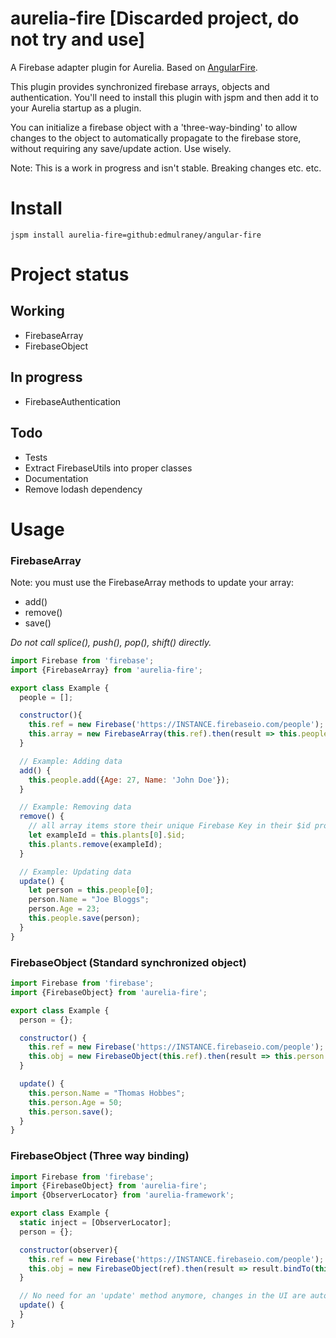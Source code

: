 # aurelia-fire [Discarded project, do not try and use]
A Firebase adapter plugin for Aurelia. Based on [AngularFire](https://www.firebase.com/docs/web/libraries/angular).

This plugin provides synchronized firebase arrays, objects and authentication. You'll need to install this plugin with jspm and then add it to your Aurelia startup as a plugin.

You can initialize a firebase object with a 'three-way-binding' to allow changes to the object to automatically propagate to the firebase store, without requiring any save/update action. Use wisely.

Note: This is a work in progress and isn't stable. Breaking changes etc. etc.

# Install
```
jspm install aurelia-fire=github:edmulraney/angular-fire
```

# Project status
## Working
- FirebaseArray
- FirebaseObject

## In progress
- FirebaseAuthentication

## Todo
- Tests
- Extract FirebaseUtils into proper classes
- Documentation
- Remove lodash dependency


# Usage

### FirebaseArray ###
Note: you must use the FirebaseArray methods to update your array:
- add()
- remove()
- save()

_Do not call splice(), push(), pop(), shift() directly._

```javascript
import Firebase from 'firebase';
import {FirebaseArray} from 'aurelia-fire';

export class Example {
  people = [];

  constructor(){
    this.ref = new Firebase('https://INSTANCE.firebaseio.com/people');
    this.array = new FirebaseArray(this.ref).then(result => this.people = result);
  }

  // Example: Adding data
  add() {
    this.people.add({Age: 27, Name: 'John Doe'});
  }

  // Example: Removing data
  remove() {
    // all array items store their unique Firebase Key in their $id property
    let exampleId = this.plants[0].$id;
    this.plants.remove(exampleId);
  }

  // Example: Updating data
  update() {
    let person = this.people[0];
    person.Name = "Joe Bloggs";
    person.Age = 23;
    this.people.save(person);
  }
}
```

### FirebaseObject (Standard synchronized object) ###
```javascript
import Firebase from 'firebase';
import {FirebaseObject} from 'aurelia-fire';

export class Example {  
  person = {};

  constructor() {
    this.ref = new Firebase('https://INSTANCE.firebaseio.com/people');
    this.obj = new FirebaseObject(this.ref).then(result => this.person = result);
  }

  update() {
    this.person.Name = "Thomas Hobbes";
    this.person.Age = 50;
    this.person.save();
  }
}
```

### FirebaseObject (Three way binding) ###
```javascript
import Firebase from 'firebase';
import {FirebaseObject} from 'aurelia-fire';
import {ObserverLocator} from 'aurelia-framework';

export class Example {
  static inject = [ObserverLocator];
  person = {};

  constructor(observer){
    this.ref = new Firebase('https://INSTANCE.firebaseio.com/people');
    this.obj = new FirebaseObject(ref).then(result => result.bindTo(this, 'person', observer));
  }

  // No need for an 'update' method anymore, changes in the UI are automatically synchronized to firebase
  update() {
  }
}
```
